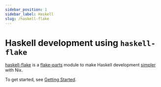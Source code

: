 ```yaml
---
sidebar_position: 1
sidebar_label: Haskell
slug: /haskell-flake
---
```


# Haskell development using `haskell-flake`

[haskell-flake](https://github.com/srid/haskell-flake) is a [flake-parts](https://flake.parts/) module to make Haskell development [simpler](/haskell-flake/start#under-the-hood) with Nix.

To get started, see [Getting Started](/haskell-flake/start).
